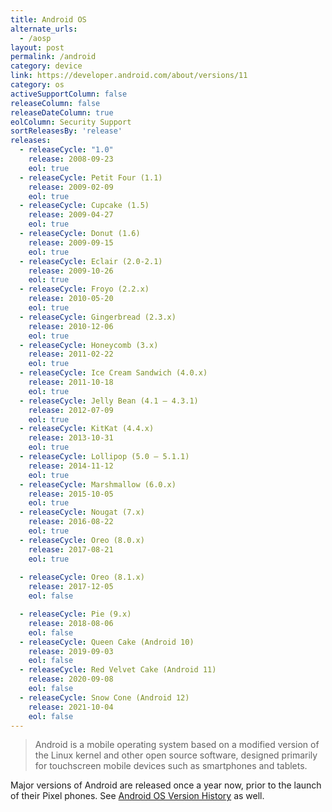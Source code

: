 ```yaml
---
title: Android OS
alternate_urls:
  - /aosp
layout: post
permalink: /android
category: device
link: https://developer.android.com/about/versions/11
category: os
activeSupportColumn: false
releaseColumn: false
releaseDateColumn: true
eolColumn: Security Support
sortReleasesBy: 'release'
releases:
  - releaseCycle: "1.0"
    release: 2008-09-23
    eol: true
  - releaseCycle: Petit Four (1.1)
    release: 2009-02-09
    eol: true
  - releaseCycle: Cupcake (1.5)
    release: 2009-04-27
    eol: true
  - releaseCycle: Donut (1.6)
    release: 2009-09-15
    eol: true
  - releaseCycle: Eclair (2.0-2.1)
    release: 2009-10-26
    eol: true
  - releaseCycle: Froyo (2.2.x)
    release: 2010-05-20
    eol: true
  - releaseCycle: Gingerbread (2.3.x)
    release: 2010-12-06
    eol: true
  - releaseCycle: Honeycomb (3.x)
    release: 2011-02-22
    eol: true
  - releaseCycle: Ice Cream Sandwich (4.0.x)
    release: 2011-10-18
    eol: true
  - releaseCycle: Jelly Bean (4.1 – 4.3.1)
    release: 2012-07-09
    eol: true
  - releaseCycle: KitKat (4.4.x)
    release: 2013-10-31
    eol: true
  - releaseCycle: Lollipop (5.0 – 5.1.1)
    release: 2014-11-12
    eol: true
  - releaseCycle: Marshmallow (6.0.x)
    release: 2015-10-05
    eol: true
  - releaseCycle: Nougat (7.x)
    release: 2016-08-22
    eol: true
  - releaseCycle: Oreo (8.0.x)
    release: 2017-08-21
    eol: true
    
  - releaseCycle: Oreo (8.1.x)
    release: 2017-12-05
    eol: false

  - releaseCycle: Pie (9.x)
    release: 2018-08-06
    eol: false
  - releaseCycle: Queen Cake (Android 10)
    release: 2019-09-03
    eol: false
  - releaseCycle: Red Velvet Cake (Android 11)
    release: 2020-09-08
    eol: false
  - releaseCycle: Snow Cone (Android 12)
    release: 2021-10-04
    eol: false
---
```


>Android is a mobile operating system based on a modified version of the Linux kernel and other open source software, designed primarily for touchscreen mobile devices such as smartphones and tablets.

Major versions of Android are released once a year now, prior to the launch of their Pixel phones. See [Android OS Version History](https://en.wikipedia.org/wiki/Android_version_history) as well.
